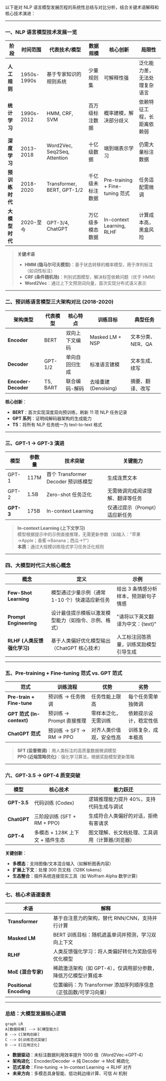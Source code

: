以下是对 NLP 语言模型发展历程的系统性总结与对比分析，结合关键术语解释和核心技术演进：

---

### **一、NLP 语言模型技术发展一览**
| **阶段**       | **时间范围**      | **代表技术/模型**              | **数据规模**       | **核心创新**                     | **局限性**                     |
|----------------|------------------|-------------------------------|-------------------|--------------------------------|-------------------------------|
| **人工规则**   | 1950s-1990s      | 基于专家知识的规则系统          | 少量规则集         | 可解释性强                      | 泛化能力差，无法处理复杂语言    |
| **统计学习**   | 1990s-2012       | HMM, CRF, SVM                 | 百万级标注数据      | 概率建模，解决部分歧义          | 依赖特征工程，长距离依赖弱      |
| **深度学习**   | 2013-2018        | Word2Vec, Seq2Seq, Attention  | 十亿级数据         | 端到端表示学习                  | 仍需大量标注数据                |
| **预训练时代** | 2018-2020        | Transformer, BERT, GPT-1/2    | 千亿级未标注数据    | Pre-training + Fine-tuning 范式 | 任务适配需微调                  |
| **大模型时代** | 2020-至今        | GPT-3/4, ChatGPT              | 万亿级多模态数据    | In-context Learning, RLHF       | 计算成本高，黑盒风险            |

> **关键术语**  
> - **HMM (隐马尔可夫模型)**：基于状态转移的概率模型，用于序列标注（如词性标注）  
> - **CRF (条件随机场)**：判别式图模型，解决标签依赖问题（优于 HMM）  
> - **Word2Vec**：通过上下文预测词向量，首次实现分布式语义表示  

---

### **二、预训练语言模型三大架构对比 (2018-2020)**
| **架构类型**     | **代表模型** | **核心特点**                  | **训练目标**           | **典型任务**              |
|------------------|-------------|-----------------------------|----------------------|--------------------------|
| **Encoder**      | BERT        | 双向上下文编码                | Masked LM + NSP      | 文本分类、NER、QA         |
| **Decoder**      | GPT-1/2     | 单向自回归生成                | 标准语言建模          | 文本生成、续写            |
| **Encoder-Decoder** | T5, BART    | 联合编码-解码                 | 去噪重建 (Denoising) | 摘要、翻译、改写          |

**核心创新**：  
- **BERT**：首次实现深度双向预训练，刷新 11 项 NLP 任务记录  
- **GPT 系列**：证明纯解码器架构的生成能力  
- **T5**：将所有 NLP 任务统一为 text-to-text 格式  

---

### **三、GPT-1 → GPT-3 演进**
| **模型** | **参数量** | **技术突破**                | **关键能力**                          |
|----------|-----------|---------------------------|--------------------------------------|
| GPT-1    | 117M      | 首个 Transformer Decoder 预训练模型 | 生成连贯文本                          |
| GPT-2    | 1.5B      | Zero-shot 任务泛化          | 无需微调完成阅读理解、翻译等任务        |
| **GPT-3** | 175B      | In-context Learning        | 仅通过提示（Prompt）适应新任务          |

> **In-context Learning (上下文学习)**  
> 模型根据提示中的示例直接推理，无需更新参数（如输入："苹果→Apple；香蕉→Banana；西瓜→?"）  
> **本质**：通过大规模训练隐式学习任务泛化规则  

---

### **四、大模型时代三大核心概念**
| **概念**               | **定义**                                                                 | **示例**                                  |
|------------------------|--------------------------------------------------------------------------|------------------------------------------|
| **Few-Shot Learning**  | 模型通过少量示例（通常 1-10 个）快速适应新任务                               | 给出 3 条情感分析样本，预测新句子情感       |
| **Prompt Engineering** | 设计最佳提示模板以激发模型能力（如指令、示例、格式）                          | "请将以下英文翻译为中文：{text}"           |
| **RLHF (人类反馈强化学习)** | 基于人类偏好优化模型输出（ChatGPT 核心技术）                               | 人工标注回答质量，训练奖励模型引导生成      |

---

### **五、Pre-training + Fine-tuning 范式 vs. GPT 范式**
| **范式**              | **训练流程**                            | **优势**                | **劣势**                |
|-----------------------|---------------------------------------|------------------------|------------------------|
| **Pre-train + Fine-tune** | 预训练 → 任务微调                      | 任务性能上限高          | 每个任务需单独微调       |
| **GPT 范式 (In-context)** | 预训练 → Prompt 直接推理               | 零样本泛化，无需训练     | 依赖提示设计，稳定性低    |
| **ChatGPT 范式**      | 预训练 → SFT → RM → PPO               | 对齐人类价值观，安全性高 | 训练复杂，成本极高       |

> **SFT (监督微调)**：用人类标注的高质量数据微调模型  
> **PPO (近端策略优化)**：强化学习算法，根据奖励模型更新策略  

---

### **六、GPT-3.5 → GPT-4 质变突破**
| **模型**   | **核心技术**                     | **能力跃迁**                          |
|------------|----------------------------------|--------------------------------------|
| **GPT-3.5** | 代码训练 (Codex)                 | 逻辑推理能力提升 40%，支持代码生成与调试 |
| **ChatGPT** | 三阶段训练 (SFT + RM + PPO)      | 生成符合人类偏好的对话，拒绝有害请求     |
| **GPT-4**   | 多模态 + 128K 上下文 + 插件生态   | 图文理解、长文档处理、工具调用（计算器/浏览器）|

**关键创新**：  
- **多模态**：支持图像/文本混合输入（如解析图表内容）  
- **扩展上下文**：处理 300 页文档（128K tokens）  
- **生态整合**：插件系统连接现实工具（如 Wolfram Alpha 数学计算）  

---

### **七、核心术语速查表**
| **术语**          | **解释**                                                                 |
|-------------------|--------------------------------------------------------------------------|
| **Transformer**   | 基于自注意力的架构，替代 RNN/CNN，支持并行计算                           |
| **Masked LM**     | BERT 训练目标：随机遮盖单词并预测，学习双向上下文                         |
| **RLHF**          | 人类反馈强化学习：将人类偏好转化为奖励信号优化模型                        |
| **MoE (混合专家)** | 稀疏激活架构（如 GPT-4），仅调用部分参数，降低万亿模型计算成本            |
| **Positional Encoding** | 位置编码：为 Transformer 添加序列顺序信息（正弦函数/可学习向量）          |

---

### **总结：大模型发展核心逻辑**
```mermaid
graph LR
A[数据规模] --> B[模型能力]
B --> C[架构创新]
C --> D[训练范式突破]
D --> E[应用泛化]
```
- **数据驱动**：未标注数据利用效率提升 1000 倍（Word2Vec→GPT-4）  
- **架构进化**：Encoder/Decoder → 纯 Decoder → MoE 稀疏化  
- **范式革命**：Fine-tuning → In-context Learning → RLHF 对齐  
- **未来方向**：多模态具身智能、低功耗边缘计算、可信 AI 机制